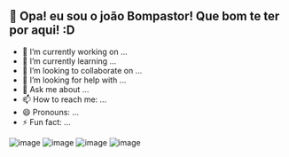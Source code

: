 ## 👋 Opa! eu sou o joão Bompastor! Que bom te ter por aqui! :D

- 🔭 I’m currently working on ...
- 🌱 I’m currently learning ...
- 👯 I’m looking to collaborate on ...
- 🤔 I’m looking for help with ...
- 💬 Ask me about ...
- 📫 How to reach me: ...
- 😄 Pronouns: ...
- ⚡ Fun fact: ...


![image](https://user-images.githubusercontent.com/124584556/219496569-f24cae10-64e0-4c19-b2a6-0349919eb489.png)
![image](https://user-images.githubusercontent.com/124584556/219496601-838ac5b2-1342-4b3d-9504-59d7f5147277.png)
![image](https://user-images.githubusercontent.com/124584556/219496618-c9f4a53f-ac5f-43ee-8d53-c6b218ef9a1b.png)
![image](https://user-images.githubusercontent.com/124584556/219496625-73712274-51bf-4c3e-b424-a593226a446d.png)
